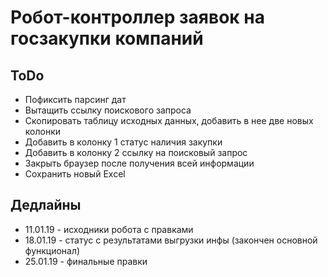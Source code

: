# Робот-контроллер заявок на  госзакупки компаний

## ToDo

* Пофиксить парсинг дат
* Вытащить ссылку поискового запроса
* Скопировать таблицу исходных данных, добавить в нее две новых колонки
* Добавить в колонку 1 статус наличия закупки
* Добавить в колонку 2 ссылку на поисковый запрос
* Закрыть браузер после получения всей информации
* Сохранить новый Excel

## Дедлайны

- 11.01.19 - исходники робота с правками
- 18.01.19 - статус с результатами выгрузки инфы (закончен основной функционал)
- 25.01.19 - финальные правки